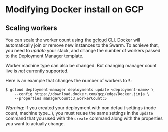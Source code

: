 <!--[metadata]>
+++
title = "Docker for GCP Scaling"
description = "Docker for GCP Scaling"
keywords = ["iaas, gcp"]
[menu.main]
identifier="docs-gcp-scaling"
parent = "docs-gcp"
name = "Scaling"
weight="200"
+++
<![end-metadata]-->

# Modifying Docker install on GCP

## Scaling workers

You can scale the worker count using the [gcloud] CLI. Docker will
automatically join or remove new instances to the Swarm. To achieve that, you
need to *update* your stack, and change the number of workers passed to the
Deployment Manager template.

Worker machine type can also be changed. But changing manager count live is
_not_ currently supported.

Here is an example that changes the number of workers to `5`:

    $ gcloud deployment-manager deployments update <deployment-name> \
        --config https://download.docker.com/gcp/edge/Docker.jinja \
        --properties managerCount:3,workerCount:5

_Warning_: If you created your deployment with non default settings (node count,
machine type...), you must reuse the same settings in the `update` command that
you used with the `create` command along with the properties you want to
actually change.

 [gcloud]: https://cloud.google.com/sdk/downloads
